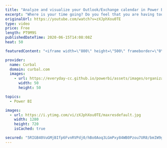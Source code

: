 ```yaml
---
title: "Analyze and visualize your Outlook/Exchange calendar in Power BI"
excerpt: "Where is your time going? Do you feel that you are having too many meetings and not enough time to get your work done? Do you want to check if your gut-feeling is correct?  In todays video I will show you how to import your calendar from Outlook into Power BI and show you one way to visualize it.  Link"
originalUrl: https://youtube.com/watch?v=zXJphXou0TE
type: video
price: Free
length: PT9M9S
publishedDateTime: 2020-06-15T14:08:08Z
heat: 50

featuredContent: "<iframe width=\"800\" height=\"500\" frameborder=\"0\" src=\"https://www.youtube.com/embed/zXJphXou0TE\" allow=\"accelerometer; autoplay; encrypted-media; gyroscope; picture-in-picture\" allowfullscreen></iframe>"

provider:
  name: Curbal
  domain: curbal.com
  images:
    - url: https://everyday-cc.github.io/powerbi/assets/images/organizations/curbal.com-50x50.jpg
      width: 50
      height: 50

topics:
  - Power BI

images:
  - url: https://i.ytimg.com/vi/zXJphXou0TE/maxresdefault.jpg
    width: 1280
    height: 720
    isCached: true

secured: "5RIGB40VuGMjBIfp6FvnRVPdj0/hBo0Aoq3LGmPxy84WB0Pzou7UR8/bmIW9gYKAcb/OiwAkCqalKjtXw+58sNhWT3K8l7ZuYkrWkB4G71Rxng08tdv4BSPyaOf/Tcq0ChesdbdlwLaUW8Jm8xAKAl+EHGp/qHaRvtbBShbNHisEdaeq5Jzo0sGXh23f3pE5UDOefufLQOnK1Zuc/jhvcGBcYdKnjNWnKVFL4TDY9+xm3JD9kNpgLEV7K2zSdC+zmBtTNs3TCbI91nP5NXqaj05xEz4jdcx+ju0+ZH2x7KI6yFd0AyATLcvKsiqvpJLZEseb27bkoN1DuCkUeMi3lLdT6HtF+dmOUEiqs4aZvpj/63c7J1lvr4vj6k7QnPe0ywDkmIjjrvLiyjuMMQncqt3R8HaMCo7fQv2ZGR5gdUA=;ETw+oEpH6T6mL6sFVH/YJg=="
---
```


